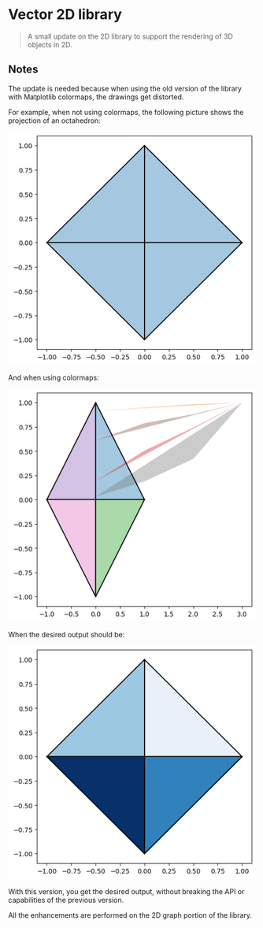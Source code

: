 # Vector 2D library
> A small update on the 2D library to support the rendering of 3D objects in 2D.

## Notes

The update is needed because when using the old version of the library with Matplotlib colormaps, the drawings get distorted.

For example, when not using colormaps, the following picture shows the projection of an octahedron:

![Octahedron: no colormap used](docpics/no-cmaps-octahedron.png)

And when using colormaps:

![Octahedron: colormap used](docpics/distorted-octahedron.png)

When the desired output should be:

![Octahedron: desired when colormap used](docpics/desired_output.png)

With this version, you get the desired output, without breaking the API or capabilities of the previous version.

All the enhancements are performed on the 2D graph portion of the library.